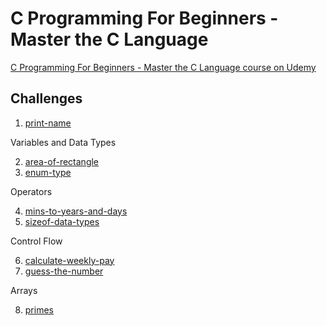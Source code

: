 # C Programming For Beginners - Master the C Language

[C Programming For Beginners - Master the C Language course on Udemy](https://www.udemy.com/course/c-programming-for-beginners-/)

## Challenges

1. [print-name](print-name)

Variables and Data Types

2. [area-of-rectangle](area-of-rectangle)
3. [enum-type](enum-type)

Operators

4. [mins-to-years-and-days](mins-to-years-and-days)
5. [sizeof-data-types](sizeof-data-types)

Control Flow

6. [calculate-weekly-pay](calculate-weekly-pay)
7. [guess-the-number](guess-the-number)

Arrays

8. [primes](primes)
